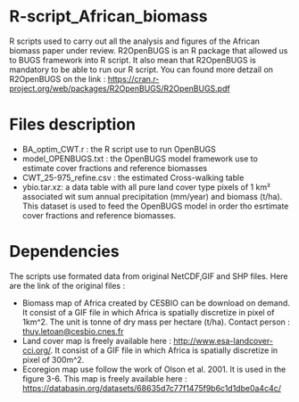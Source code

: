 # R-script_African_biomass
R scripts used to carry out all the analysis and figures of the African biomass paper under review. R2OpenBUGS is an R package that allowed us to BUGS framework into R script. It also mean that R2OpenBUGS is mandatory to be able to run our R script. You can found more detzail on R2OpenBUGS on the link : 
https://cran.r-project.org/web/packages/R2OpenBUGS/R2OpenBUGS.pdf

# Files description

- BA_optim_CWT.r : the R script use to run OpenBUGS 
- model_OPENBUGS.txt : the OpenBUGS model framework use to estimate cover fractions and reference biomasses
- CWT_25-975_refine.csv : the estimated Cross-walking table
- ybio.tar.xz: a data table with all pure land cover type pixels of 1 km² associated wit sum annual precipitation (mm/year) and biomass (t/ha). This dataset is used to feed the OpenBUGS model in order tho esrtimate cover fractions and reference biomasses. 

# Dependencies
The scripts use formated data from original NetCDF,GIF and SHP files. Here are the link of the original files :
- Biomass map of Africa created by CESBIO can be download on demand. It consist of a GIF file in which Africa is spatially discretize in pixel of 1km^2. The unit is tonne of dry mass per hectare (t/ha). Contact person : thuy.letoan@cesbio.cnes.fr 
- Land cover map is freely available here : http://www.esa-landcover-cci.org/. It consist of a GIF file in which Africa is spatially discretize in pixel of 300m^2.
- Ecoregion map use follow the work of Olson et al. 2001. It is used in the figure 3-6. This map is freely available here : https://databasin.org/datasets/68635d7c77f1475f9b6c1d1dbe0a4c4c/
